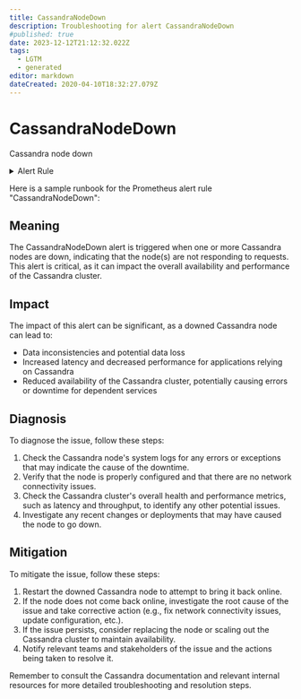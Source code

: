 ```yaml
---
title: CassandraNodeDown
description: Troubleshooting for alert CassandraNodeDown
#published: true
date: 2023-12-12T21:12:32.022Z
tags: 
  - LGTM
  - generated
editor: markdown
dateCreated: 2020-04-10T18:32:27.079Z
---
```


# CassandraNodeDown

Cassandra node down

<details>
  <summary>Alert Rule</summary>

{{% rule "cassandra/criteo-cassandra-exporter.yml" "CassandraNodeDown" %}}

{{% comment %}}

```yaml
alert: CassandraNodeDown
expr: sum(cassandra_stats{name="org:apache:cassandra:net:failuredetector:downendpointcount"}) by (service,group,cluster,env) > 0
for: 0m
labels:
    severity: critical
annotations:
    summary: Cassandra node down (instance {{ $labels.instance }})
    description: |-
        Cassandra node down
          VALUE = {{ $value }}
          LABELS = {{ $labels }}
    runbook: https://github.com/srerun/prometheus-alerts/blob/main/content/runbooks/criteo-cassandra-exporter/CassandraNodeDown.md

```

{{% /comment %}}

</details>


Here is a sample runbook for the Prometheus alert rule "CassandraNodeDown":

## Meaning

The CassandraNodeDown alert is triggered when one or more Cassandra nodes are down, indicating that the node(s) are not responding to requests. This alert is critical, as it can impact the overall availability and performance of the Cassandra cluster.

## Impact

The impact of this alert can be significant, as a downed Cassandra node can lead to:

* Data inconsistencies and potential data loss
* Increased latency and decreased performance for applications relying on Cassandra
* Reduced availability of the Cassandra cluster, potentially causing errors or downtime for dependent services

## Diagnosis

To diagnose the issue, follow these steps:

1. Check the Cassandra node's system logs for any errors or exceptions that may indicate the cause of the downtime.
2. Verify that the node is properly configured and that there are no network connectivity issues.
3. Check the Cassandra cluster's overall health and performance metrics, such as latency and throughput, to identify any other potential issues.
4. Investigate any recent changes or deployments that may have caused the node to go down.

## Mitigation

To mitigate the issue, follow these steps:

1. Restart the downed Cassandra node to attempt to bring it back online.
2. If the node does not come back online, investigate the root cause of the issue and take corrective action (e.g., fix network connectivity issues, update configuration, etc.).
3. If the issue persists, consider replacing the node or scaling out the Cassandra cluster to maintain availability.
4. Notify relevant teams and stakeholders of the issue and the actions being taken to resolve it.

Remember to consult the Cassandra documentation and relevant internal resources for more detailed troubleshooting and resolution steps.